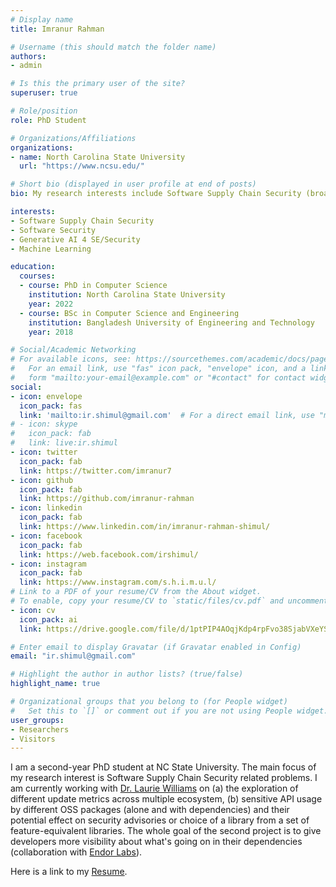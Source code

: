 ```yaml
---
# Display name
title: Imranur Rahman

# Username (this should match the folder name)
authors:
- admin

# Is this the primary user of the site?
superuser: true

# Role/position
role: PhD Student

# Organizations/Affiliations
organizations:
- name: North Carolina State University
  url: "https://www.ncsu.edu/"

# Short bio (displayed in user profile at end of posts)
bio: My research interests include Software Supply Chain Security (broadly Security and Privacy).

interests:
- Software Supply Chain Security
- Software Security
- Generative AI 4 SE/Security
- Machine Learning

education:
  courses:
  - course: PhD in Computer Science
    institution: North Carolina State University
    year: 2022
  - course: BSc in Computer Science and Engineering
    institution: Bangladesh University of Engineering and Technology
    year: 2018

# Social/Academic Networking
# For available icons, see: https://sourcethemes.com/academic/docs/page-builder/#icons
#   For an email link, use "fas" icon pack, "envelope" icon, and a link in the
#   form "mailto:your-email@example.com" or "#contact" for contact widget.
social:
- icon: envelope
  icon_pack: fas
  link: 'mailto:ir.shimul@gmail.com'  # For a direct email link, use "mailto:test@example.org".
# - icon: skype
#   icon_pack: fab
#   link: live:ir.shimul
- icon: twitter
  icon_pack: fab
  link: https://twitter.com/imranur7
- icon: github
  icon_pack: fab
  link: https://github.com/imranur-rahman
- icon: linkedin
  icon_pack: fab
  link: https://www.linkedin.com/in/imranur-rahman-shimul/
- icon: facebook
  icon_pack: fab
  link: https://web.facebook.com/irshimul/
- icon: instagram
  icon_pack: fab
  link: https://www.instagram.com/s.h.i.m.u.l/
# Link to a PDF of your resume/CV from the About widget.
# To enable, copy your resume/CV to `static/files/cv.pdf` and uncomment the lines below.
- icon: cv
  icon_pack: ai
  link: https://drive.google.com/file/d/1ptPIP4AOqjKdp4rpFvo38SjabVXeYS5e/view?usp=share_link

# Enter email to display Gravatar (if Gravatar enabled in Config)
email: "ir.shimul@gmail.com"

# Highlight the author in author lists? (true/false)
highlight_name: true

# Organizational groups that you belong to (for People widget)
#   Set this to `[]` or comment out if you are not using People widget.
user_groups:
- Researchers
- Visitors
---
```


<!-- I am a software engineer in Wearable eXperience Group at Samsung Research. My primary focus is to take care of the overall Media Capture and Playback pipeline of Chromium Engine. Apart from that I am also working on the optimation of the Recommendation Engine of Samsung. I am always involved in competetive programming contests and different idea contests.

I am primarily interested in real-world security and privacy threats in emerging technologies and resource-limited systems such as embedded and Internet of Things (IoT) systems. I am interested in finding out the challenges with the emergence of these devices and building protocols, models, and systems to address those challenges. -->

I am a second-year PhD student at NC State University. The main focus of my research interest is Software Supply Chain Security related problems. I am currently working with [Dr. Laurie Williams](https://collaboration.csc.ncsu.edu/laurie/) on (a) the exploration of different update metrics across multiple ecosystem, (b) sensitive API usage by different OSS packages (alone and with dependencies) and their potential effect on security advisories or choice of a library from a set of feature-equivalent libraries. The whole goal of the second project is to give developers more visibility about what's going on in their dependencies (collaboration with [Endor Labs](https://www.endorlabs.com/)).

Here is a link to my [Resume](https://drive.google.com/file/d/1ptPIP4AOqjKdp4rpFvo38SjabVXeYS5e/view?usp=share_link).

<!-- {{% callout note %}}
I am going to start my PhD in Computer Science at [*NC State*](https://www.ncsu.edu/) from Fall '22. I am very excited to start working on cutting edge security and privacy problems.
{{% /callout %}} -->